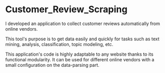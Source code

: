 # Customer_Review_Scraping
I developed an application to collect customer reviews automatically from online vendors.

This tool's purpose is to get data easily and quickly for tasks such as text mining, analysis, classification, topic modeling, etc.

This application's code is highly adaptable to any website thanks to its functional modularity. It can be used for different online vendors with a small configuration on the data-parsing part.
